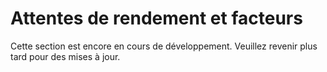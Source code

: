 # Attentes de rendement et facteurs

Cette section est encore en cours de développement. Veuillez revenir plus tard pour des mises à jour.
